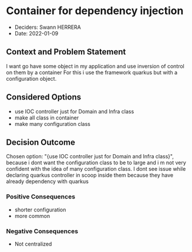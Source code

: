 # Container for dependency injection

- Deciders: Swann HERRERA
- Date: 2022-01-09

## Context and Problem Statement

I want go have some object in my application and use inversion of control on them by a container
For this i use the framework quarkus but with a configuration object.

## Considered Options

- use IOC controller just for Domain and Infra class
- make all class in container
- make many configuration class

## Decision Outcome

Chosen option: "{use IOC controller just for Domain and Infra class}", because i dont want the configuration class to be to large and i m not very confident with the idea of many configuration class. I dont see issue while declaring quarkus controller in scoop inside them because they have already dependency with quarkus

### Positive Consequences

- shorter configuration
- more common

### Negative Consequences

- Not centralized

